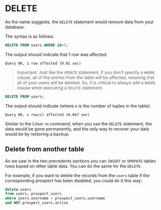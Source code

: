 # DELETE

As the name suggests, the `DELETE` statement would remove data from your database.

The syntax is as follows:

```sql
DELETE FROM users WHERE id=5;
```

The output should indicate that 1 row was affected:

```
Query OK, 1 row affected (0.01 sec)
```

> Important: Just like the `UPDATE` statement, if you don't specify a `WHERE` clause, all of the entries from the table will be affected, meaning that all of your users will be deleted. So, it is critical to always add a `WHERE` clause when executing a `DELETE` statement.

```sql
DELETE FROM users;
```

The output should indicate (where x is the number of tuples in the table):
```
Query OK, x row(s) affected (0.047 sec)
```

Similar to the Linux `rm` command, when you use the `DELETE` statement, the data would be gone permanently, and the only way to recover your data would be by restoring a backup.

## Delete from another table

As we saw in the two precedents sections you can `INSERT` or `UPDPATE` tables rows based on other table data. You can do the same for the `DELETE`.

For example, if you want to delete the records from the `users` table if the corresponding prospect has been disabled, you could do it this way:

```sql
delete users
from users, prospect_users
where users.username = prospect_users.username
and NOT prospect_users.active
```
